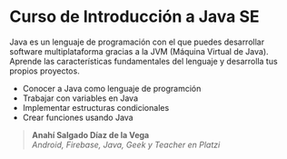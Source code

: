 # Curso de Introducción a Java SE

Java es un lenguaje de programación con el que puedes desarrollar software multiplataforma gracias a la JVM (Máquina Virtual de Java). Aprende las características fundamentales del lenguaje y desarrolla tus propios proyectos.

- Conocer a Java como lenguaje de programción
- Trabajar con variables en Java
- Implementar estructuras condicionales
- Crear funciones usando Java

> **Anahí Salgado Díaz de la Vega**  
> *Android, Firebase, Java, Geek y Teacher en Platzi*

